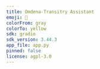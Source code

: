 ```yaml
---
title: Omdena-Transitry Assistant
emoji: 🦀
colorFrom: gray
colorTo: yellow
sdk: gradio
sdk_version: 3.44.3
app_file: app.py
pinned: false
license: agpl-3.0
---
```

